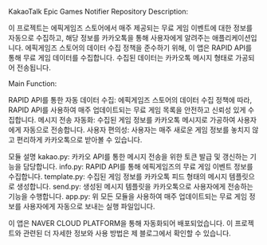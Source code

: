 KakaoTalk Epic Games Notifier
Repository Description:

이 프로젝트는 에픽게임즈 스토어에서 매주 제공되는 무료 게임 이벤트에 대한 정보를 자동으로 수집하고, 해당 정보를 카카오톡을 통해 사용자에게 알려주는 애플리케이션입니다. 에픽게임즈 스토어의 데이터 수집 정책을 준수하기 위해, 이 앱은 RAPID API를 통해 무료 게임 데이터를 수집합니다. 수집된 데이터는 카카오톡 메시지 형태로 가공되어 전송됩니다.

Main Function:

RAPID API를 통한 자동 데이터 수집: 에픽게임즈 스토어의 데이터 수집 정책에 따라, RAPID API를 사용하여 매주 업데이트되는 무료 게임 목록을 안전하고 신뢰성 있게 수집합니다.
메시지 전송 자동화: 수집된 게임 정보를 카카오톡 메시지로 가공하여 사용자에게 자동으로 전송합니다.
사용자 편의성: 사용자는 매주 새로운 게임 정보를 놓치지 않고 편리하게 카카오톡으로 받아볼 수 있습니다.

모듈 설명
kakao.py: 카카오 API를 통한 메시지 전송을 위한 토큰 발급 및 갱신하는 기능을 담당합니다.
info.py: RAPID API를 통해 에픽게임즈의 무료 게임 이벤트 정보를 수집합니다.
template.py: 수집된 게임 정보를 카카오톡 피드 형태의 메시지 템플릿으로 생성합니다.
send.py: 생성된 메시지 템플릿을 카카오톡으로 사용자에게 전송하는 기능을 수행합니다.
app.py: 위 모든 모듈을 사용하여 매주 업데이트되는 무료 게임 정보를 사용자에게 자동으로 보내는 실행 파일입니다.


이 앱은 NAVER CLOUD PLATFORM을 통해 자동화되어 배포되었습니다. 이 프로젝트와 관련된 더 자세한 정보와 사용 방법은 제 블로그에서 확인할 수 있습니다.